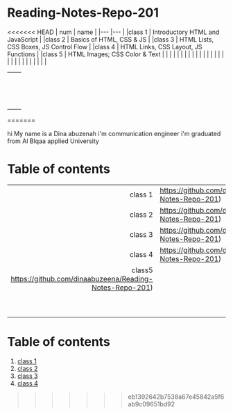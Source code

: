# Reading-Notes-Repo-201
<<<<<<< HEAD
|  num 	       | name                                                  	|
|---	       |---	                                                    |
|class 1       | Introductory HTML and JavaScript                      	|
|class 2 	   | 	Basics of HTML, CSS & JS                                                    |
|class 3       |   HTML Lists, CSS Boxes, JS Control Flow                                      	            |
|class 4 	       | HTML Links, CSS Layout, JS Functions  	                                                    |
|class 5 	       | HTML Images; CSS Color & Text   	                                                    |
|          	   |   	                                                    |
|         	   |   	                                                    |
|   	       |   	                                                    |
|   	       |     	                                                |
|   	       |   	                                                    |
|   	       |   	                                                    |
|      	       |   	                                                    |
|   	       |   	                                                    |
|   	       |   	                                                    |


|   	|   	|
|---	|---	|
|   	|   	|
|   	|   	|
|   	|   	|
|   	|   	|
|   	|   	|
|   	|   	|
|   	|   	|
|   	|   	|
|   	|   	|
|   	|   	|
|   	|   	|
|   	|   	|
|   	|   	|
|   	|   	|
=======

hi 
My name is a Dina abuzenah i'm communication engineer i'm graduated from Al Blqaa applied University



# Table of contents

|          	|   	                                                      |
|--:	      |---	                                                      |
|class 1   	|https://github.com/dinaabuzeena/Reading-Notes-Repo-201)   	|
|class 2    |https://github.com/dinaabuzeena/Reading-Notes-Repo-201) 	  |
|class 3    | https://github.com/dinaabuzeena/Reading-Notes-Repo-201) 	|
|class 4    | https://github.com/dinaabuzeena/Reading-Notes-Repo-201)   |
|class5       https://github.com/dinaabuzeena/Reading-Notes-Repo-201)    	|                                                     	    |
|         	|   	                                                      |
|   	      |                                                          	|
|   	      |                                                         	|
|         	|                                                         	|
|         	|                                                         	|
|          	|   	                                                      |
|   	      |   	                                                      |
|   	      |                                                         	|
|   	      |   	                                                      |




# Table of contents
1. [class 1](https://github.com/dinaabuzeena/Reading-Notes-Repo-201)
2. [class 2](https://github.com/dinaabuzeena/Reading-Notes-Repo-201)
3. [class 3](https://github.com/dinaabuzeena/Reading-Notes-Repo-201)
4. [class 4](https://github.com/dinaabuzeena/Reading-Notes-Repo-201) 
>>>>>>> eb1392642b7538a67e45842a5f6ab9c09651bd92
